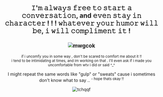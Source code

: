 <div align="center">

 ## 𝙸'𝚖 𝚊𝚕𝚠𝚊𝚢𝚜 𝚏𝚛𝚎𝚎 𝚝𝚘 𝚜𝚝𝚊𝚛𝚝 𝚊 𝚌𝚘𝚗𝚟𝚎𝚛𝚜𝚊𝚝𝚒𝚘𝚗, and 𝚎𝚟𝚎𝚗 𝚜𝚝𝚊𝚢 𝚒𝚗 𝚌𝚑𝚊𝚛𝚊𝚌𝚝𝚎𝚛 ! ! ! 𝚠𝚑𝚊𝚝𝚎𝚟𝚎𝚛 𝚢𝚘𝚞𝚛 𝚑𝚞𝚖𝚘𝚛 𝚠𝚒𝚕𝚕 𝚋𝚎, 𝚒 𝚠𝚒𝚕𝚕 𝚌𝚘𝚖𝚙𝚕𝚒𝚖𝚎𝚗𝚝 𝚒𝚝 !<br><br><sup>![mwgcok](https://github.com/user-attachments/assets/011fa447-298c-4e3e-9104-f84fbc3abf08)<sup>




  
 <sup>if i uncomfy you in some way , don't be scared to comfort me about it !! <br> i tend to be intimidating at times, and im working on that .  I'll even ask if i made you uncomfortable from wtv i did or said ^_^<sup>

 
  I might repeat the same words like "gulp" or "sweats" cause i sometimes don't know what to say .. <sup>- hope thats okay !!<sup>

  ![tchqqf](https://github.com/user-attachments/assets/18a0e019-584e-43af-8b51-f46a67235136)
